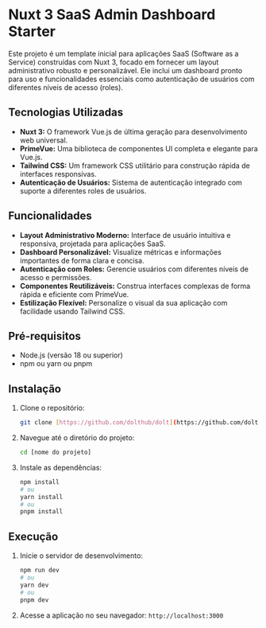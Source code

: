 # Nuxt 3 SaaS Admin Dashboard Starter

Este projeto é um template inicial para aplicações SaaS (Software as a Service) construídas com Nuxt 3, focado em fornecer um layout administrativo robusto e personalizável. Ele inclui um dashboard pronto para uso e funcionalidades essenciais como autenticação de usuários com diferentes níveis de acesso (roles).

## Tecnologias Utilizadas

* **Nuxt 3:** O framework Vue.js de última geração para desenvolvimento web universal.
* **PrimeVue:** Uma biblioteca de componentes UI completa e elegante para Vue.js.
* **Tailwind CSS:** Um framework CSS utilitário para construção rápida de interfaces responsivas.
* **Autenticação de Usuários:** Sistema de autenticação integrado com suporte a diferentes roles de usuários.

## Funcionalidades

* **Layout Administrativo Moderno:** Interface de usuário intuitiva e responsiva, projetada para aplicações SaaS.
* **Dashboard Personalizável:** Visualize métricas e informações importantes de forma clara e concisa.
* **Autenticação com Roles:** Gerencie usuários com diferentes níveis de acesso e permissões.
* **Componentes Reutilizáveis:** Construa interfaces complexas de forma rápida e eficiente com PrimeVue.
* **Estilização Flexível:** Personalize o visual da sua aplicação com facilidade usando Tailwind CSS.

## Pré-requisitos

* Node.js (versão 18 ou superior)
* npm ou yarn ou pnpm

## Instalação

1.  Clone o repositório:

    ```bash
    git clone [https://github.com/dolthub/dolt](https://github.com/dolthub/dolt)
    ```

2.  Navegue até o diretório do projeto:

    ```bash
    cd [nome do projeto]
    ```

3.  Instale as dependências:

    ```bash
    npm install
    # ou
    yarn install
    # ou
    pnpm install
    ```

## Execução

1.  Inicie o servidor de desenvolvimento:

    ```bash
    npm run dev
    # ou
    yarn dev
    # ou
    pnpm dev
    ```

2.  Acesse a aplicação no seu navegador: `http://localhost:3000`
